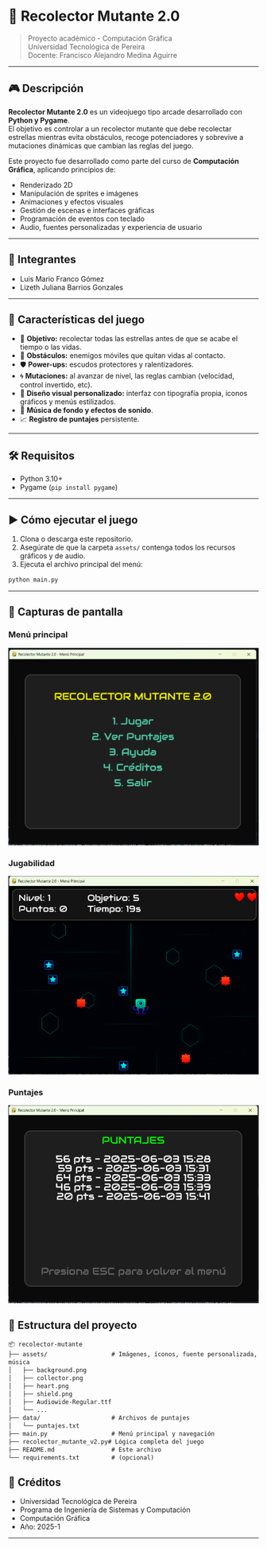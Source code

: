 # 🧪 Recolector Mutante 2.0

> Proyecto académico - Computación Gráfica  
> Universidad Tecnológica de Pereira  
> Docente: Francisco Alejandro Medina Aguirre

---

## 🎮 Descripción

**Recolector Mutante 2.0** es un videojuego tipo arcade desarrollado con **Python y Pygame**.  
El objetivo es controlar a un recolector mutante que debe recolectar estrellas mientras evita obstáculos, recoge potenciadores y sobrevive a mutaciones dinámicas que cambian las reglas del juego.

Este proyecto fue desarrollado como parte del curso de **Computación Gráfica**, aplicando principios de:

- Renderizado 2D
- Manipulación de sprites e imágenes
- Animaciones y efectos visuales
- Gestión de escenas e interfaces gráficas
- Programación de eventos con teclado
- Audio, fuentes personalizadas y experiencia de usuario

---

## 🧠 Integrantes

- Luis Mario Franco Gómez  
- Lizeth Juliana Barrios Gonzales

---

## 🧩 Características del juego

- 🎯 **Objetivo:** recolectar todas las estrellas antes de que se acabe el tiempo o las vidas.
- 🧱 **Obstáculos:** enemigos móviles que quitan vidas al contacto.
- 🛡️ **Power-ups:** escudos protectores y ralentizadores.
- 🌀 **Mutaciones:** al avanzar de nivel, las reglas cambian (velocidad, control invertido, etc).
- 💚 **Diseño visual personalizado:** interfaz con tipografía propia, iconos gráficos y menús estilizados.
- 🎵 **Música de fondo y efectos de sonido**.
- 📈 **Registro de puntajes** persistente.

---

## 🛠️ Requisitos

- Python 3.10+
- Pygame (`pip install pygame`)

---

## ▶️ Cómo ejecutar el juego

1. Clona o descarga este repositorio.
2. Asegúrate de que la carpeta `assets/` contenga todos los recursos gráficos y de audio.
3. Ejecuta el archivo principal del menú:

```bash
python main.py
```

---

## 📸 Capturas de pantalla

### Menú principal
![Menú principal](screenshots/menu.png)

### Jugabilidad
![Juego en acción](screenshots/gameplay.png)

### Puntajes
![Pantalla de puntajes](screenshots/puntajes.png)


## 📁 Estructura del proyecto

```
📦 recolector-mutante
├── assets/                  # Imágenes, íconos, fuente personalizada, música
│   ├── background.png
│   ├── collector.png
│   ├── heart.png
│   ├── shield.png
│   ├── Audiowide-Regular.ttf
│   └── ...
├── data/                    # Archivos de puntajes
│   └── puntajes.txt
├── main.py                  # Menú principal y navegación
├── recolector_mutante_v2.py# Lógica completa del juego
├── README.md                # Este archivo
└── requirements.txt         # (opcional)
```



## 📌 Créditos

- Universidad Tecnológica de Pereira  
- Programa de Ingeniería de Sistemas y Computación  
- Computación Gráfica  
- Año: 2025-1

---

